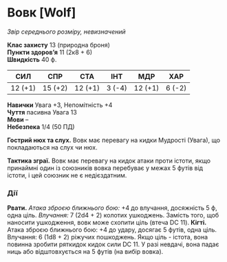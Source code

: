 # Вовк [Wolf]

_Звір середнього розміру, невизначений_

**Клас захисту** 13 (природна броня)  
**Пункти здоров’я** 11 (2к8 + 6)  
**Швидкість** 40 ф.

|СИЛ|СПР|СТА|ІНТ|МДР|ХАР|
|---|---|---|---|---|---|
|12 (+1)|15 (+2)|12 (+1)|3 (-4)|12 (+1)|6 (-2)|

**Навички** Увага +3, Непомітність +4  
**Чуття** пасивна Увага 13  
**Мови** –  
**Небезпека** 1/4 (50 ПД)

**Гострий нюх та слух.** Вовк має перевагу на кидки Мудрості (Увага), що покладаються на слух чи нюх.

**Тактика зграї.** Вовк має перевагу на кидок атаки проти істоти, якщо принаймні один із союзників вовка перебуває у межах 5 футів від істоти, і цей союзник не є недієздатним.

### Дії
**Рвати.** _Атака зброєю ближнього бою:_ +4 до влучання, досяжність 5 ф, одна ціль. _Влучання:_ 7 (2d4 + 2) колотих ушкоджень. Замість того, щоб наносити ушкодження, вовк може схопити ціль (втеча DC 11).
**Кігті.** Атака зброєю ближнього бою: +4 до удару, досягає 5 футів, одна ціль. Влучання: 6 (1d8 + 2) ріжучих пошкоджень. Якщо ціль - істота, вона повинна зробити ряткидок кидок сили DC 11. У разі невдачі, вона падає ниць або відштовхується на 5 футів (на вибір вовка).
